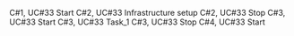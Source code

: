 C#1, UC#33 Start 
C#2, UC#33 Infrastructure setup
C#2, UC#33 Stop
C#3, UC#33 Start
C#3, UC#33 Task_1
C#3, UC#33 Stop
C#4, UC#33 Start